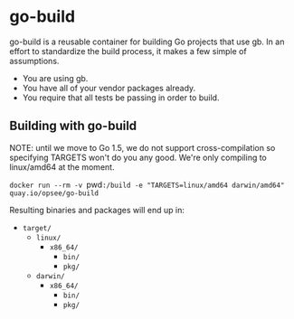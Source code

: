 # go-build

go-build is a reusable container for building Go projects that use gb. In an
effort to standardize the build process, it makes a few simple of assumptions.

* You are using gb.
* You have all of your vendor packages already.
* You require that all tests be passing in order to build.

## Building with go-build

NOTE: until we move to Go 1.5, we do not support cross-compilation so specifying TARGETS won't
do you any good. We're only compiling to linux/amd64 at the moment.

`docker run --rm -v `pwd`:/build -e "TARGETS=linux/amd64 darwin/amd64" quay.io/opsee/go-build`

Resulting binaries and packages will end up in:

* `target/`
  * `linux/`
    * `x86_64/`
      * `bin/`
      * `pkg/`
  * `darwin/`
    * `x86_64/`
      * `bin/`
      * `pkg/`

